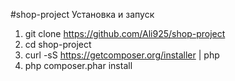 #shop-project
Установка и запуск

1. git clone https://github.com/Ali925/shop-project
2. cd shop-project
3. curl -sS https://getcomposer.org/installer | php
4. php composer.phar install
